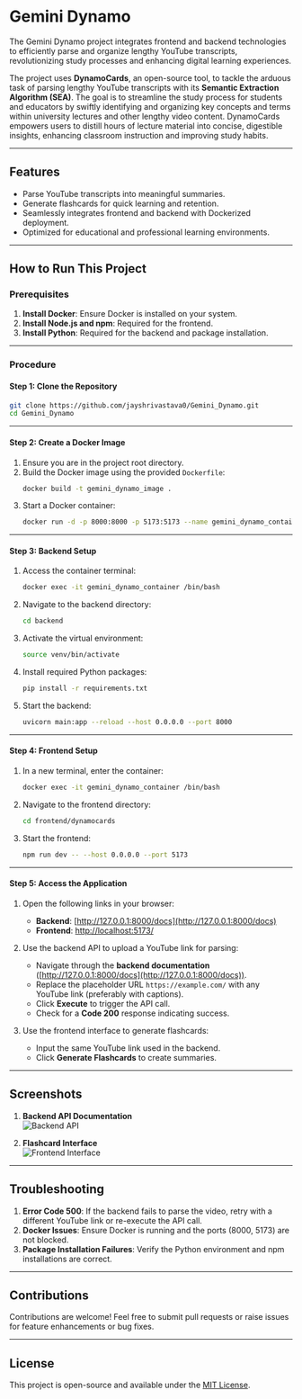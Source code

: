 # Gemini Dynamo

The Gemini Dynamo project integrates frontend and backend technologies to efficiently parse and organize lengthy YouTube transcripts, revolutionizing study processes and enhancing digital learning experiences.

The project uses **DynamoCards**, an open-source tool, to tackle the arduous task of parsing lengthy YouTube transcripts with its **Semantic Extraction Algorithm (SEA)**. The goal is to streamline the study process for students and educators by swiftly identifying and organizing key concepts and terms within university lectures and other lengthy video content. DynamoCards empowers users to distill hours of lecture material into concise, digestible insights, enhancing classroom instruction and improving study habits.

---

## Features

- Parse YouTube transcripts into meaningful summaries.
- Generate flashcards for quick learning and retention.
- Seamlessly integrates frontend and backend with Dockerized deployment.
- Optimized for educational and professional learning environments.

---

## How to Run This Project

### Prerequisites

1. **Install Docker**: Ensure Docker is installed on your system.
2. **Install Node.js and npm**: Required for the frontend.
3. **Install Python**: Required for the backend and package installation.

---

### Procedure

#### Step 1: Clone the Repository
```bash
git clone https://github.com/jayshrivastava0/Gemini_Dynamo.git
cd Gemini_Dynamo
```

---

#### Step 2: Create a Docker Image
1. Ensure you are in the project root directory.
2. Build the Docker image using the provided `Dockerfile`:
   ```bash
   docker build -t gemini_dynamo_image .
   ```
3. Start a Docker container:
   ```bash
   docker run -d -p 8000:8000 -p 5173:5173 --name gemini_dynamo_container gemini_dynamo_image
   ```

---

#### Step 3: Backend Setup
1. Access the container terminal:
   ```bash
   docker exec -it gemini_dynamo_container /bin/bash
   ```
2. Navigate to the backend directory:
   ```bash
   cd backend
   ```
3. Activate the virtual environment:
   ```bash
   source venv/bin/activate
   ```
4. Install required Python packages:
   ```bash
   pip install -r requirements.txt
   ```
5. Start the backend:
   ```bash
   uvicorn main:app --reload --host 0.0.0.0 --port 8000
   ```

---

#### Step 4: Frontend Setup
1. In a new terminal, enter the container:
   ```bash
   docker exec -it gemini_dynamo_container /bin/bash
   ```
2. Navigate to the frontend directory:
   ```bash
   cd frontend/dynamocards
   ```
3. Start the frontend:
   ```bash
   npm run dev -- --host 0.0.0.0 --port 5173
   ```

---

#### Step 5: Access the Application
1. Open the following links in your browser:
   - **Backend**: [http://127.0.0.1:8000/docs](http://127.0.0.1:8000/docs)
   - **Frontend**: [http://localhost:5173/](http://localhost:5173/)
   
2. Use the backend API to upload a YouTube link for parsing:
   - Navigate through the **backend documentation** ([http://127.0.0.1:8000/docs](http://127.0.0.1:8000/docs)).
   - Replace the placeholder URL `https://example.com/` with any YouTube link (preferably with captions).
   - Click **Execute** to trigger the API call.
   - Check for a **Code 200** response indicating success.

3. Use the frontend interface to generate flashcards:
   - Input the same YouTube link used in the backend.
   - Click **Generate Flashcards** to create summaries.

---

## Screenshots

1. **Backend API Documentation**  
   ![Backend API](https://github.com/philliphjhuang/GeminiDynamo/assets/30792325/db3f5e52-9cdc-48d7-a262-1f458ee88604)

2. **Flashcard Interface**  
   ![Frontend Interface](https://github.com/philliphjhuang/GeminiDynamo/assets/30792325/3a0050cf-4e47-45db-960d-233e1c34aa83)

---

## Troubleshooting

1. **Error Code 500**: If the backend fails to parse the video, retry with a different YouTube link or re-execute the API call.
2. **Docker Issues**: Ensure Docker is running and the ports (8000, 5173) are not blocked.
3. **Package Installation Failures**: Verify the Python environment and npm installations are correct.

---

## Contributions

Contributions are welcome! Feel free to submit pull requests or raise issues for feature enhancements or bug fixes.

---

## License

This project is open-source and available under the [MIT License](LICENSE).
